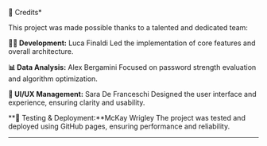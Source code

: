 🙌 Credits*

This project was made possible thanks to a talented and dedicated team:

**👨‍💻 Development:** Luca Finaldi
  Led the implementation of core features and overall architecture.

**📊 Data Analysis:** Alex Bergamini
  Focused on password strength evaluation and algorithm optimization.

**🎨 UI/UX Management:** Sara De Franceschi
  Designed the user interface and experience, ensuring clarity and usability.

**🧪 Testing & Deployment:**McKay Wrigley 
  The project was tested and deployed using GitHub pages, ensuring performance and reliability.

---
